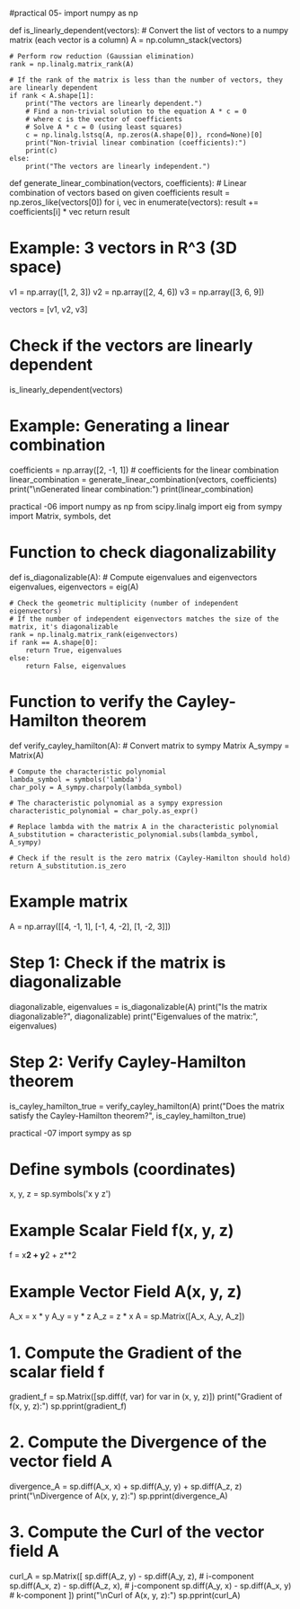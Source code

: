 #practical 05-
import numpy as np

def is_linearly_dependent(vectors):
    # Convert the list of vectors to a numpy matrix (each vector is a column)
    A = np.column_stack(vectors)

    # Perform row reduction (Gaussian elimination)
    rank = np.linalg.matrix_rank(A)

    # If the rank of the matrix is less than the number of vectors, they are linearly dependent
    if rank < A.shape[1]:
        print("The vectors are linearly dependent.")
        # Find a non-trivial solution to the equation A * c = 0
        # where c is the vector of coefficients
        # Solve A * c = 0 (using least squares)
        c = np.linalg.lstsq(A, np.zeros(A.shape[0]), rcond=None)[0]
        print("Non-trivial linear combination (coefficients):")
        print(c)
    else:
        print("The vectors are linearly independent.")

def generate_linear_combination(vectors, coefficients):
    # Linear combination of vectors based on given coefficients
    result = np.zeros_like(vectors[0])
    for i, vec in enumerate(vectors):
        result += coefficients[i] * vec
    return result

# Example: 3 vectors in R^3 (3D space)
v1 = np.array([1, 2, 3])
v2 = np.array([2, 4, 6])
v3 = np.array([3, 6, 9])

vectors = [v1, v2, v3]

# Check if the vectors are linearly dependent
is_linearly_dependent(vectors)

# Example: Generating a linear combination
coefficients = np.array([2, -1, 1])  # coefficients for the linear combination
linear_combination = generate_linear_combination(vectors, coefficients)
print("\nGenerated linear combination:")
print(linear_combination)


practical -06
import numpy as np
from scipy.linalg import eig
from sympy import Matrix, symbols, det

# Function to check diagonalizability
def is_diagonalizable(A):
    # Compute eigenvalues and eigenvectors
    eigenvalues, eigenvectors = eig(A)
    
    # Check the geometric multiplicity (number of independent eigenvectors)
    # If the number of independent eigenvectors matches the size of the matrix, it's diagonalizable
    rank = np.linalg.matrix_rank(eigenvectors)
    if rank == A.shape[0]:
        return True, eigenvalues
    else:
        return False, eigenvalues

# Function to verify the Cayley-Hamilton theorem
def verify_cayley_hamilton(A):
    # Convert matrix to sympy Matrix
    A_sympy = Matrix(A)
    
    # Compute the characteristic polynomial
    lambda_symbol = symbols('lambda')
    char_poly = A_sympy.charpoly(lambda_symbol)
    
    # The characteristic polynomial as a sympy expression
    characteristic_polynomial = char_poly.as_expr()

    # Replace lambda with the matrix A in the characteristic polynomial
    A_substitution = characteristic_polynomial.subs(lambda_symbol, A_sympy)
    
    # Check if the result is the zero matrix (Cayley-Hamilton should hold)
    return A_substitution.is_zero

# Example matrix
A = np.array([[4, -1, 1],
              [-1, 4, -2],
              [1, -2, 3]])

# Step 1: Check if the matrix is diagonalizable
diagonalizable, eigenvalues = is_diagonalizable(A)
print("Is the matrix diagonalizable?", diagonalizable)
print("Eigenvalues of the matrix:", eigenvalues)

# Step 2: Verify Cayley-Hamilton theorem
is_cayley_hamilton_true = verify_cayley_hamilton(A)
print("Does the matrix satisfy the Cayley-Hamilton theorem?", is_cayley_hamilton_true)

practical -07
import sympy as sp

# Define symbols (coordinates)
x, y, z = sp.symbols('x y z')

# Example Scalar Field f(x, y, z)
f = x**2 + y**2 + z**2

# Example Vector Field A(x, y, z)
A_x = x * y
A_y = y * z
A_z = z * x
A = sp.Matrix([A_x, A_y, A_z])

# 1. Compute the Gradient of the scalar field f
gradient_f = sp.Matrix([sp.diff(f, var) for var in (x, y, z)])
print("Gradient of f(x, y, z):")
sp.pprint(gradient_f)

# 2. Compute the Divergence of the vector field A
divergence_A = sp.diff(A_x, x) + sp.diff(A_y, y) + sp.diff(A_z, z)
print("\nDivergence of A(x, y, z):")
sp.pprint(divergence_A)

# 3. Compute the Curl of the vector field A
curl_A = sp.Matrix([
    sp.diff(A_z, y) - sp.diff(A_y, z),  # i-component
    sp.diff(A_x, z) - sp.diff(A_z, x),  # j-component
    sp.diff(A_y, x) - sp.diff(A_x, y)   # k-component
])
print("\nCurl of A(x, y, z):")
sp.pprint(curl_A)


